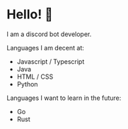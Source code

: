 # Hello! 👋

I am a discord bot developer.

Languages I am decent at:
- Javascript / Typescript
- Java
- HTML / CSS
- Python

Languages I want to learn in the future:
- Go
- Rust

<img align="center" src=""/>
